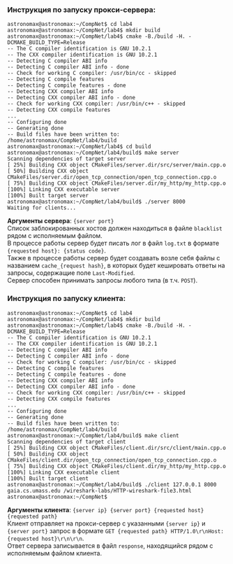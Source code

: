 ### Инструкция по запуску прокси-сервера:
```console
astronomax@astronomax:~/CompNet$ cd lab4
astronomax@astronomax:~/CompNet/lab4$ mkdir build
astronomax@astronomax:~/CompNet/lab4$ cmake -B./build -H. -DCMAKE_BUILD_TYPE=Release
-- The C compiler identification is GNU 10.2.1
-- The CXX compiler identification is GNU 10.2.1
-- Detecting C compiler ABI info
-- Detecting C compiler ABI info - done
-- Check for working C compiler: /usr/bin/cc - skipped
-- Detecting C compile features
-- Detecting C compile features - done
-- Detecting CXX compiler ABI info
-- Detecting CXX compiler ABI info - done
-- Check for working CXX compiler: /usr/bin/c++ - skipped
-- Detecting CXX compile features
...
-- Configuring done
-- Generating done
-- Build files have been written to: /home/astronomax/CompNet/lab4/build
astronomax@astronomax:~/CompNet/lab4$ cd build
astronomax@astronomax:~/CompNet/lab4/build$ make server
Scanning dependencies of target server
[ 25%] Building CXX object CMakeFiles/server.dir/src/server/main.cpp.o
[ 50%] Building CXX object CMakeFiles/server.dir/open_tcp_connection/open_tcp_connection.cpp.o
[ 75%] Building CXX object CMakeFiles/server.dir/my_http/my_http.cpp.o
[100%] Linking CXX executable server
[100%] Built target server
astronomax@astronomax:~/CompNet/lab4/build$ ./server 8000
Waiting for clients...

```
**Аргументы сервера**: `{server port}`  
Список заблокированных хостов должен находиться в файле `blacklist` рядом с исполняемым файлом.  
В процессе работы сервер будет писать лог в файл `log.txt` в формате `{requested host}: {status code}`.  
Также в процессе работы сервер будет создавать возле себя файлы с названием `cache_{request hash}`, в которых будет кешировать ответы на запросы, содержащие поле `Last-Modified`.   
Сервер способен принимать запросы любого типа (в т.ч. `POST`).

### Инструкция по запуску клиента:
```console
astronomax@astronomax:~/CompNet$ cd lab4
astronomax@astronomax:~/CompNet/lab4$ mkdir build
astronomax@astronomax:~/CompNet/lab4$ cmake -B./build -H. -DCMAKE_BUILD_TYPE=Release
-- The C compiler identification is GNU 10.2.1
-- The CXX compiler identification is GNU 10.2.1
-- Detecting C compiler ABI info
-- Detecting C compiler ABI info - done
-- Check for working C compiler: /usr/bin/cc - skipped
-- Detecting C compile features
-- Detecting C compile features - done
-- Detecting CXX compiler ABI info
-- Detecting CXX compiler ABI info - done
-- Check for working CXX compiler: /usr/bin/c++ - skipped
-- Detecting CXX compile features
...
-- Configuring done
-- Generating done
-- Build files have been written to: /home/astronomax/CompNet/lab4/build
astronomax@astronomax:~/CompNet/lab4/build$ make client
Scanning dependencies of target client
[ 25%] Building CXX object CMakeFiles/client.dir/src/client/main.cpp.o
[ 50%] Building CXX object CMakeFiles/client.dir/open_tcp_connection/open_tcp_connection.cpp.o
[ 75%] Building CXX object CMakeFiles/client.dir/my_http/my_http.cpp.o
[100%] Linking CXX executable client
[100%] Built target client
astronomax@astronomax:~/CompNet/lab4/build$ ./client 127.0.0.1 8000 gaia.cs.umass.edu /wireshark-labs/HTTP-wireshark-file3.html
astronomax@astronomax:~/CompNet$ 
```
**Аргументы клиента**: `{server ip} {server port} {requested host} {requested path}`  
Клиент отправляет на прокси-сервер с указанными `{server ip}` и `{server port}` запрос в формате `GET {requested path} HTTP/1.0\r\nHost: {requested host}\r\n\r\n`.  
Ответ сервера записывается в файл `response`, находящийся рядом с исполняемым файлом клиента.
